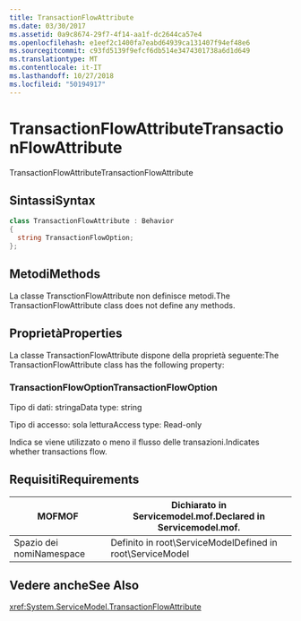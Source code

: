 ```yaml
---
title: TransactionFlowAttribute
ms.date: 03/30/2017
ms.assetid: 0a9c8674-29f7-4f14-aa1f-dc2644ca57e4
ms.openlocfilehash: e1eef2c1400fa7eabd64939ca131407f94ef48e6
ms.sourcegitcommit: c93fd5139f9efcf6db514e3474301738a6d1d649
ms.translationtype: MT
ms.contentlocale: it-IT
ms.lasthandoff: 10/27/2018
ms.locfileid: "50194917"
---
```

# <a name="transactionflowattribute"></a><span data-ttu-id="f3929-102">TransactionFlowAttribute</span><span class="sxs-lookup"><span data-stu-id="f3929-102">TransactionFlowAttribute</span></span>
<span data-ttu-id="f3929-103">TransactionFlowAttribute</span><span class="sxs-lookup"><span data-stu-id="f3929-103">TransactionFlowAttribute</span></span>  
  
## <a name="syntax"></a><span data-ttu-id="f3929-104">Sintassi</span><span class="sxs-lookup"><span data-stu-id="f3929-104">Syntax</span></span>  
  
```csharp
class TransactionFlowAttribute : Behavior  
{  
  string TransactionFlowOption;  
};  
```  
  
## <a name="methods"></a><span data-ttu-id="f3929-105">Metodi</span><span class="sxs-lookup"><span data-stu-id="f3929-105">Methods</span></span>  
 <span data-ttu-id="f3929-106">La classe TransctionFlowAttribute non definisce metodi.</span><span class="sxs-lookup"><span data-stu-id="f3929-106">The TransactionFlowAttribute class does not define any methods.</span></span>  
  
## <a name="properties"></a><span data-ttu-id="f3929-107">Proprietà</span><span class="sxs-lookup"><span data-stu-id="f3929-107">Properties</span></span>  
 <span data-ttu-id="f3929-108">La classe TransactionFlowAttribute dispone della proprietà seguente:</span><span class="sxs-lookup"><span data-stu-id="f3929-108">The TransactionFlowAttribute class has the following property:</span></span>  
  
### <a name="transactionflowoption"></a><span data-ttu-id="f3929-109">TransactionFlowOption</span><span class="sxs-lookup"><span data-stu-id="f3929-109">TransactionFlowOption</span></span>  
 <span data-ttu-id="f3929-110">Tipo di dati: stringa</span><span class="sxs-lookup"><span data-stu-id="f3929-110">Data type: string</span></span>  
  
 <span data-ttu-id="f3929-111">Tipo di accesso: sola lettura</span><span class="sxs-lookup"><span data-stu-id="f3929-111">Access type: Read-only</span></span>  
  
 <span data-ttu-id="f3929-112">Indica se viene utilizzato o meno il flusso delle transazioni.</span><span class="sxs-lookup"><span data-stu-id="f3929-112">Indicates whether transactions flow.</span></span>  
  
## <a name="requirements"></a><span data-ttu-id="f3929-113">Requisiti</span><span class="sxs-lookup"><span data-stu-id="f3929-113">Requirements</span></span>  
  
|<span data-ttu-id="f3929-114">MOF</span><span class="sxs-lookup"><span data-stu-id="f3929-114">MOF</span></span>|<span data-ttu-id="f3929-115">Dichiarato in Servicemodel.mof.</span><span class="sxs-lookup"><span data-stu-id="f3929-115">Declared in Servicemodel.mof.</span></span>|  
|---------|-----------------------------------|  
|<span data-ttu-id="f3929-116">Spazio dei nomi</span><span class="sxs-lookup"><span data-stu-id="f3929-116">Namespace</span></span>|<span data-ttu-id="f3929-117">Definito in root\ServiceModel</span><span class="sxs-lookup"><span data-stu-id="f3929-117">Defined in root\ServiceModel</span></span>|  
  
## <a name="see-also"></a><span data-ttu-id="f3929-118">Vedere anche</span><span class="sxs-lookup"><span data-stu-id="f3929-118">See Also</span></span>  
 <xref:System.ServiceModel.TransactionFlowAttribute>
